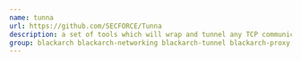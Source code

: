 ```yaml
---
name: tunna
url: https://github.com/SECFORCE/Tunna
description: a set of tools which will wrap and tunnel any TCP communication over HTTP.
group: blackarch blackarch-networking blackarch-tunnel blackarch-proxy blackarch-windows
---
```

